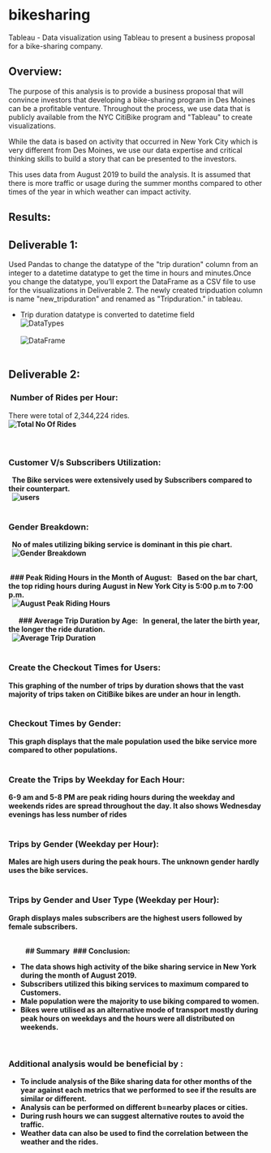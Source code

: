 # bikesharing
Tableau - Data visualization using Tableau to present a business proposal for a bike-sharing company.

## Overview: 
The purpose of this analysis is to provide a business proposal that will convince investors that developing a bike-sharing program in Des Moines can be a profitable venture. Throughout the process, we use data that is publicly available from the NYC CitiBike program and "Tableau" to create visualizations. 

While the data is based on activity that occurred in New York City which is very different from Des Moines, we use our data expertise and critical thinking skills to build a story that can be presented to the investors. 

This uses data from August 2019 to build the analysis. It is assumed that there is more traffic or usage during the summer months compared to other times of the year in which weather can impact activity.

## Results:
## Deliverable 1:
Used Pandas to change the datatype of the "trip duration" column from an integer to a datetime datatype to get the time in hours and minutes.Once you change the datatype, you’ll export the DataFrame as a CSV file to use for the visualizations in Deliverable 2. The newly created tripduation column is name "new_tripduration" and renamed as "Tripduration." in tableau.

- Trip duration datatype is converted to datetime field<br>
![DataTypes]()<br><br>
![DataFrame]()<br><br>

## Deliverable 2:
###  Number of Rides per Hour: 
There were total of 2,344,224 rides.<br>
<b>
![Total No Of Rides]()<br><br>
  
### Customer V/s Subscribers Utilization: 
  The Bike services were extensively used by Subscribers compared to their counterpart.  <br>
  ![users]()<br><br>

### Gender Breakdown: 
  No of males utilizing biking service is dominant in this pie chart.<br>
  ![Gender Breakdown]()<br><br>

 ### Peak Riding Hours in the Month of August:
  Based on the bar chart, the top riding hours during August in New York City is 5:00 p.m to 7:00 p.m.
  <br>
  ![August Peak Riding Hours]()<br><br>
  
  
  ### Average Trip Duration by Age:
  In general, the later the birth year, the longer the ride duration.<br>
  ![Average Trip Duration]()<br><br>
  
  
### Create the Checkout Times for Users: 
This graphing of the number of trips by duration shows that the vast majority of trips taken on CitiBike bikes are under an hour in length. <br>
![]()<br><br>
  
### Checkout Times by Gender: 
This graph displays that the male population used the bike service more compared to other populations. <br>
![]()<br><br>
  
### Create the Trips by Weekday for Each Hour: 
6-9 am and 5-8 PM are peak riding hours during the weekday and weekends rides are spread throughout the day. It also shows Wednesday evenings has less number of rides  <br> 
![]()<br><br>
  
### Trips by Gender (Weekday per Hour):
Males are high users during the peak hours. The unknown gender hardly uses the bike services. <br>
![]()<br><br>

### Trips by Gender and User Type (Weekday per Hour):
Graph displays males subscribers are the highest users followed by female subscribers.
<br>
![]()<br><br>


  
  
  
  
  ## Summary
 ### Conclusion:
  
- The data shows high activity of the bike sharing service in New York during the month of August 2019.
- Subscribers utilized this biking services to maximum compared to Customers.
- Male population were the majority to use biking compared to women.
- Bikes were utilised as an alternative mode of transport mostly during peak hours on weekdays and the hours were all distributed on weekends.

  
### Additional analysis would be beneficial by :
- To include analysis of the Bike sharing data for other months of the year against each metrics that we performed to see if the results are similar or different.
- Analysis can be performed on different b=nearby places or cities.
- During rush hours we can suggest alternative routes to avoid the traffic.
- Weather data can also be used to find the correlation between the weather and the rides. 
  
  

 




 


